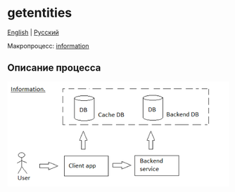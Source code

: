 # getentities

[English](getentities.md) | [Русский](getentities.ru.md)

Макропроцесс: [information](../../macroprocesses/information.md)

## Описание процесса

![information_overall](../../img/information_overall.png)
